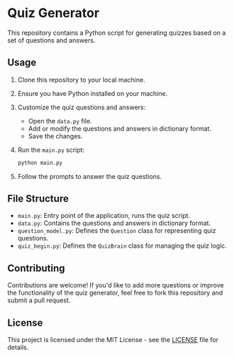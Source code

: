 
# Quiz Generator

This repository contains a Python script for generating quizzes based on a set of questions and answers.

## Usage

1. Clone this repository to your local machine.

2. Ensure you have Python installed on your machine.

3. Customize the quiz questions and answers:
   - Open the `data.py` file.
   - Add or modify the questions and answers in dictionary format.
   - Save the changes.

4. Run the `main.py` script:
   ```bash
   python main.py
   ```

5. Follow the prompts to answer the quiz questions.

## File Structure

- `main.py`: Entry point of the application, runs the quiz script.
- `data.py`: Contains the questions and answers in dictionary format.
- `question_model.py`: Defines the `Question` class for representing quiz questions.
- `quiz_begin.py`: Defines the `QuizBrain` class for managing the quiz logic.

## Contributing

Contributions are welcome! If you'd like to add more questions or improve the functionality of the quiz generator, feel free to fork this repository and submit a pull request.

## License

This project is licensed under the MIT License - see the [LICENSE](LICENSE) file for details.

